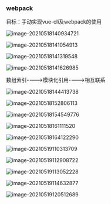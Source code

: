 

### webpack

目标：手动实现vue-cli及webpack的使用

![image-20210518140934721](C:\Users\SDLK\AppData\Roaming\Typora\typora-user-images\image-20210518140934721.png)

![image-20210518141054913](C:\Users\SDLK\AppData\Roaming\Typora\typora-user-images\image-20210518141054913.png)

![image-20210518141319548](C:\Users\SDLK\AppData\Roaming\Typora\typora-user-images\image-20210518141319548.png)

![image-20210518141626985](C:\Users\SDLK\AppData\Roaming\Typora\typora-user-images\image-20210518141626985.png)

数组索引---->模块化引用---->相互联系

![image-20210518144413738](C:\Users\SDLK\AppData\Roaming\Typora\typora-user-images\image-20210518144413738.png)

![image-20210518152806113](C:\Users\SDLK\AppData\Roaming\Typora\typora-user-images\image-20210518152806113.png)

![image-20210518154549776](C:\Users\SDLK\AppData\Roaming\Typora\typora-user-images\image-20210518154549776.png)

![image-20210518161111520](C:\Users\SDLK\AppData\Roaming\Typora\typora-user-images\image-20210518161111520.png)

![image-20210518164122290](C:\Users\SDLK\AppData\Roaming\Typora\typora-user-images\image-20210518164122290.png)

![image-20210519110313709](C:\Users\SDLK\AppData\Roaming\Typora\typora-user-images\image-20210519110313709.png)

![image-20210519112908722](C:\Users\SDLK\AppData\Roaming\Typora\typora-user-images\image-20210519112908722.png)

![image-20210519113052228](C:\Users\SDLK\AppData\Roaming\Typora\typora-user-images\image-20210519113052228.png)

![image-20210519114632877](C:\Users\SDLK\AppData\Roaming\Typora\typora-user-images\image-20210519114632877.png)

![image-20210519120512689](C:\Users\SDLK\AppData\Roaming\Typora\typora-user-images\image-20210519120512689.png)
